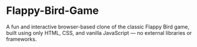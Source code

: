 # Flappy-Bird-Game
A fun and interactive browser-based clone of the classic Flappy Bird game, built using only HTML, CSS, and vanilla JavaScript — no external libraries or frameworks.
